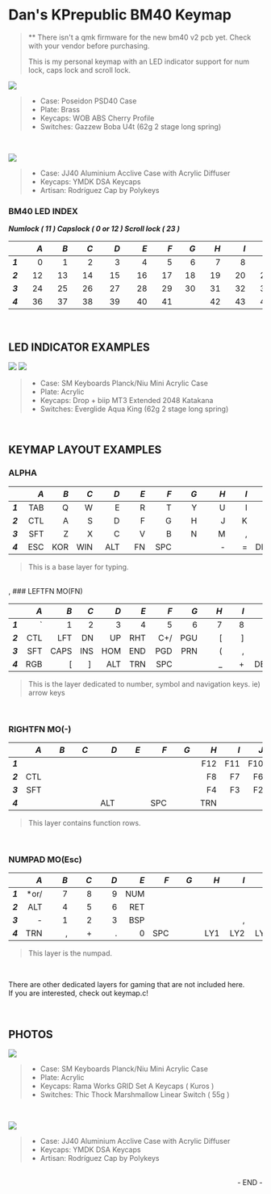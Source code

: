 # Dan's KPrepublic BM40 Keymap

> ** There isn't a qmk firmware for the new bm40 v2 pcb yet. Check with your vendor before purchasing.  
>  
>This is my personal keymap with an LED indicator support for num lock, caps lock and scroll lock.

![](https://i.imgur.com/2yclc1B.jpg)
> * Case: Poseidon PSD40 Case
> * Plate: Brass
> * Keycaps: WOB ABS Cherry Profile
> * Switches: Gazzew Boba U4t (62g 2 stage long spring)

<br />

![](https://i.imgur.com/imqhjZW.jpg)
> * Case: JJ40 Aluminium Acclive Case with Acrylic Diffuser
> * Keycaps: YMDK DSA Keycaps
> * Artisan: Rodríguez Cap by Polykeys

### BM40 LED INDEX
**_Numlock ( 11 ) Capslock ( 0 or 12 ) Scroll lock ( 23 )_**

|         |  _A_ |  _B_ |  _C_ |  _D_ |  _E_ |  _F_ |  _G_ |  _H_ |  _I_ |  _J_ |  _K_ |  _L_ |
|---------|---:|---:|---:|---:|---:|---:|---:|---:|---:|---:|---:|---:|
| **_1_** |  0 |  1 |  2 |  3 |  4 |  5 |  6 |  7 |  8 |  9 | 10 | 11 |
| **_2_** | 12 | 13 | 14 | 15 | 16 | 17 | 18 | 19 | 20 | 21 | 22 | 23 |
| **_3_** | 24 | 25 | 26 | 27 | 28 | 29 | 30 | 31 | 32 | 33 | 34 | 35 |
| **_4_** | &nbsp;&nbsp;&nbsp;36 | &nbsp;&nbsp;&nbsp;37 | &nbsp;&nbsp;&nbsp;38 | &nbsp;&nbsp;&nbsp;&nbsp;39 | &nbsp;&nbsp;&nbsp;&nbsp;40 | &nbsp;&nbsp;&nbsp;41 | &nbsp;&nbsp;&nbsp;&nbsp;&nbsp;&nbsp;&nbsp;| &nbsp;&nbsp;&nbsp;42 | &nbsp;&nbsp;&nbsp;43 | &nbsp;&nbsp;&nbsp;44 | &nbsp;&nbsp;&nbsp;45 | &nbsp;&nbsp;&nbsp;46 |

<br />

## LED INDICATOR EXAMPLES
![](https://i.imgur.com/qpkRNio.jpg)
![](https://i.imgur.com/GfG252J.jpg)
> * Case: SM Keyboards Planck/Niu Mini Acrylic Case
> * Plate: Acrylic
> * Keycaps: Drop + biip MT3 Extended 2048 Katakana
> * Switches: Everglide Aqua King (62g 2 stage long spring)

<br />

## KEYMAP LAYOUT EXAMPLES
### ALPHA

|         | _A_ | _B_ | _C_ | _D_ | _E_ | _F_ | _G_ | _H_ | _I_ | _J_ | _K_ | _L_ |
|---------|----:|----:|----:|----:|----:|----:|----:|----:|----:|----:|----:|----:|
| **_1_** | TAB |  Q  |  W  |  E  |  R  |  T  |  Y  |  U  |  I  |  O  |  P  | BSP |
| **_2_** | CTL |  A  |  S  |  D  |  F  |  G  |  H  |  J  |  K  |  L  |  ;  |  '  |
| **_3_** | SFT |  Z  |  X  |  C  |  V  |  B  |  N  |  M  |  ,  |  .  |  /  | RET |
| **_4_** | &nbsp;ESC | KOR | WIN | &nbsp;&nbsp;ALT | &nbsp;&nbsp;&nbsp;FN | &nbsp;SPC | &nbsp;&nbsp;&nbsp;&nbsp;&nbsp;&nbsp;&nbsp;&nbsp; | &nbsp;&nbsp;&nbsp;&nbsp;&nbsp;&nbsp;&nbsp;- | &nbsp;&nbsp;&nbsp;&nbsp;= | DEL | &nbsp;&nbsp;&nbsp;&nbsp;&nbsp;\\ | ENT |
>This is a base layer for typing.

<br />
,
### LEFTFN MO(FN)

|         | _A_ | _B_ | _C_ | _D_ | _E_ | _F_ | _G_ | _H_ | _I_ | _J_ | _K_ | _L_ |
|---------|----:|----:|----:|----:|----:|----:|----:|----:|----:|----:|----:|----:|
| **_1_** |  \` |  1  |  2  |  3  |  4  |  5  |  6  |  7  |  8  |  9  |  0  | BSP |
| **_2_** | CTL | LFT | DN  | UP  | RHT | C+/ | PGU |  [  |  ]  |  )  |  :  |  "  |
| **_3_** | SFT | CAPS| INS | HOM | END | PGD | PRN |  (  |  ,  |  .  |  /  | RET |
| **_4_** | RGB |  [  |  ]&nbsp;  | ALT | TRN | &nbsp;SPC || &nbsp;&nbsp;&nbsp;&nbsp;&nbsp;&nbsp;_ | &nbsp;&nbsp;&nbsp;&nbsp;+ | &nbsp;DEL | &nbsp;&nbsp;&nbsp;&nbsp;&nbsp;&nbsp;\| | ENT |
>This is the layer dedicated to number, symbol and navigation keys. ie) arrow keys

<br />

### RIGHTFN MO(-)

|         | _A_ | _B_ | _C_ | _D_ | _E_ | _F_ | _G_ | _H_ | _I_ | _J_ | _K_ | _L_ |
|---------|----:|----:|----:|----:|----:|----:|----:|----:|----:|----:|----:|----:|
| **_1_** |     |     |     |     |     |     |     | F12 | F11 | F10 |  F9 | PAU |
| **_2_** | CTL |     |     |     |     |     |     | F8  | F7  | F6  |  F5 | SCL |
| **_3_** | SFT |     |     |     |     |     |     | F4  | F3  | F2  |  F1 |     |
| **_4_** | &nbsp;&nbsp;&nbsp;&nbsp;&nbsp;&nbsp;&nbsp; | &nbsp;&nbsp;&nbsp;&nbsp;&nbsp;&nbsp;&nbsp; | &nbsp;&nbsp;&nbsp;&nbsp;&nbsp;&nbsp;&nbsp; | &nbsp;&nbsp;ALT&nbsp; | &nbsp;&nbsp;&nbsp;&nbsp;&nbsp;&nbsp;&nbsp; | &nbsp;SPC | &nbsp;&nbsp;&nbsp;&nbsp;&nbsp;&nbsp;&nbsp; | &nbsp;TRN | &nbsp;&nbsp;&nbsp;&nbsp;&nbsp;&nbsp; | &nbsp;&nbsp;&nbsp;&nbsp;&nbsp;&nbsp;&nbsp;| &nbsp;&nbsp;&nbsp;&nbsp;&nbsp;&nbsp;&nbsp;| &nbsp;&nbsp;&nbsp;&nbsp;&nbsp;|
>This layer contains function rows.

<br />

### NUMPAD MO(Esc)

|         | _A_ | _B_ | _C_ | _D_ | _E_ | _F_ | _G_ | _H_ | _I_ | _J_ | _K_ | _L_ |
|---------|----:|----:|----:|----:|----:|----:|----:|----:|----:|----:|----:|----:|
| **_1_** | *or/|  7  |  8  |  9  | NUM |     |     |     |     |     |     | BSP |
| **_2_** | ALT |  4  |  5  |  6  | RET |     |     |     |     |     | SFT |     |
| **_3_** |  -  |  1  |  2  |  3  | BSP |     |     |     |  ,  |  .  | CTL | RET |
| **_4_** | TRN | &nbsp;&nbsp;&nbsp;&nbsp;&nbsp;&nbsp;&nbsp;, | &nbsp;&nbsp;&nbsp;&nbsp;&nbsp;+ | &nbsp;&nbsp;&nbsp;&nbsp;&nbsp;&nbsp;&nbsp;. | &nbsp;&nbsp;&nbsp;0 | SPC | &nbsp;&nbsp;&nbsp;&nbsp;&nbsp;&nbsp;&nbsp; | &nbsp;&nbsp;LY1 | &nbsp;LY2 | &nbsp;LY3 | &nbsp;LY4 | &nbsp;LY5 |
>This layer is the numpad.
<br />

There are other dedicated layers for gaming that are not included here.  
If you are interested, check out keymap.c!  

<br />

## PHOTOS

![](https://imgur.com/ABblRwp.jpg)
> * Case: SM Keyboards Planck/Niu Mini Acrylic Case
> * Plate: Acrylic
> * Keycaps: Rama Works GRID Set A Keycaps ( Kuros )
> * Switches: Thic Thock Marshmallow Linear Switch ( 55g )

<br />

![](https://i.imgur.com/imqhjZW.jpg)
> * Case: JJ40 Aluminium Acclive Case with Acrylic Diffuser
> * Keycaps: YMDK DSA Keycaps
> * Artisan: Rodríguez Cap by Polykeys

<br />

<div style="text-align: right">- END -</div>
